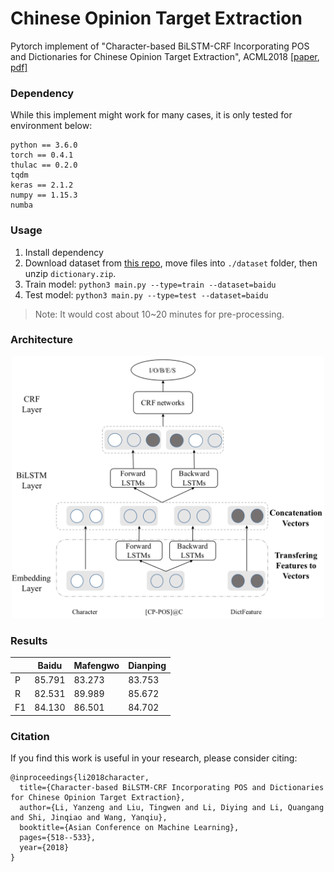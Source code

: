 # Chinese Opinion Target Extraction
Pytorch implement of "Character-based BiLSTM-CRF Incorporating POS and Dictionaries for Chinese Opinion Target Extraction", ACML2018 [\[paper](http://proceedings.mlr.press/v95/li18d.html), [pdf\]](http://proceedings.mlr.press/v95/li18d/li18d.pdf)

### Dependency

While this implement might work for many cases, it is only tested for environment below:

```
python == 3.6.0
torch == 0.4.1
thulac == 0.2.0
tqdm
keras == 2.1.2
numpy == 1.15.3
numba
```

### Usage

1. Install dependency
2. Download dataset from [this repo](https://github.com/lsvih/chinese-customer-review), move files into `./dataset` folder, then unzip `dictionary.zip`.
3. Train model: `python3 main.py --type=train --dataset=baidu`
4. Test model: `python3 main.py --type=test --dataset=baidu`

> Note: It would cost about 10~20 minutes for pre-processing.

### Architecture

<div align=center>
<img src="./images/architecture.png" width="500px" />
</div>

### Results

|   | Baidu | Mafengwo | Dianping |
| --- | --- | --- | --- |
| P | 85.791 | 83.273 | 83.753 |
| R | 82.531 | 89.989 | 85.672 |
| F1 | 84.130 | 86.501 | 84.702 |

### Citation

If you find this work is useful in your research, please consider citing:

```
@inproceedings{li2018character,
  title={Character-based BiLSTM-CRF Incorporating POS and Dictionaries for Chinese Opinion Target Extraction},
  author={Li, Yanzeng and Liu, Tingwen and Li, Diying and Li, Quangang and Shi, Jinqiao and Wang, Yanqiu},
  booktitle={Asian Conference on Machine Learning},
  pages={518--533},
  year={2018}
}
```

